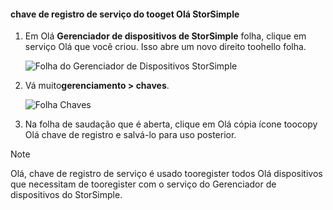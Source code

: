 <!--author=alkohli last changed: 06/22/17-->

#### <a name="tooget-hello-storsimple-service-registration-key"></a>chave de registro de serviço do tooget Olá StorSimple

1. Em Olá **Gerenciador de dispositivos de StorSimple** folha, clique em serviço Olá que você criou. Isso abre um novo direito toohello folha.
   
     ![Folha do Gerenciador de Dispositivos StorSimple](./media/storsimple-8000-get-service-registration-key/createssdevman5.png)

2.  Vá muito**gerenciamento > chaves**.
   
     ![Folha Chaves](./media/storsimple-8000-get-service-registration-key/getregkey2.png)

3.  Na folha de saudação que é aberta, clique em Olá cópia ícone toocopy Olá chave de registro e salvá-lo para uso posterior.

> [!NOTE]
> Olá, chave de registro de serviço é usado tooregister todos Olá dispositivos que necessitam de tooregister com o serviço do Gerenciador de dispositivos do StorSimple.


